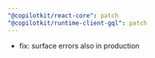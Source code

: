 ```yaml
---
"@copilotkit/react-core": patch
"@copilotkit/runtime-client-gql": patch
---
```


- fix: surface errors also in production
